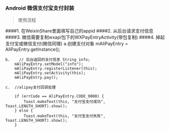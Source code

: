 ### Android 微信支付宝支付封装
>使用流程

####1. 在WeixinShare里面填写自己的appid
####2. 从后台请求支付信息
####3. 微信需要复制wxapi包下的WXPayEntryActivity(带包复制)
####4. 掉起支付宝或微信支付(微信同理)
	a.创建支付对象
		mAliPayEntry = AliPayEntry.getInstance();
	
	b.    // 后台返回的支付信息 String info;
        mAliPayEntry.setModel("info");
        mAliPayEntry.registerListener(this);
        mAliPayEntry.setActivity(this);
        mAliPayEntry.pay();

	c.  //alipay支付回调处理

        if (errCode == AliPayEntry.CODE_9000) {
            Toast.makeText(this, "支付宝支付成功", Toast.LENGTH_SHORT).show();
        } else {
            Toast.makeText(this, "支付宝支付失败", Toast.LENGTH_SHORT).show();
        }
